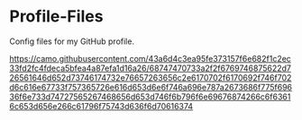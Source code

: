 # Profile-Files
Config files for my GitHub profile.


https://camo.githubusercontent.com/43a6d4c3ea95fe373157f6e682f1c2ec33fd2fc4fdeca5bfea4a87efa1d16a26/68747470733a2f2f6769746875622d726561646d652d73746174732e76657263656c2e6170702f6170692f746f702d6c616e67733f757365726e616d653d6e6f746a696e787a2673686f775f69636f6e733d74727565267468656d653d746f6b796f6e69676874266c6f63616c653d656e266c61796f75743d636f6d70616374
